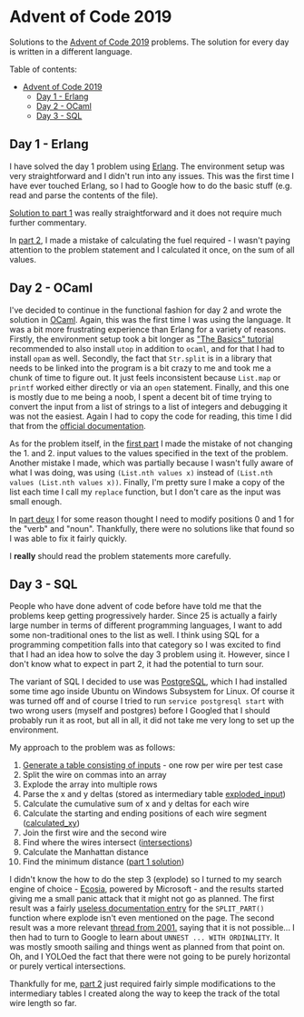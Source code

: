 # Advent of Code 2019

Solutions to the [Advent of Code 2019](https://adventofcode.com/2019) problems.
The solution for every day is written in a different language.

Table of contents:

- [Advent of Code 2019](#advent-of-code-2019)
  - [Day 1 - Erlang](#day-1---erlang)
  - [Day 2 - OCaml](#day-2---ocaml)
  - [Day 3 - SQL](#day-3---sql)

## Day 1 - Erlang

I have solved the day 1 problem using
[Erlang](https://en.wikipedia.org/wiki/Erlang_%28programming_language%29). The
environment setup was very straightforward and I didn't run into any issues.
This was the first time I have ever touched Erlang, so I had to Google how to do
the basic stuff (e.g. read and parse the contents of the file).

[Solution to part 1](day_01/part1.erl) was really straightforward and it does
not require much further commentary.

In [part 2](day_01/part2.erl), I made a mistake of calculating the fuel required
\- I wasn't paying attention to the problem statement and I calculated it once,
on the sum of all values.

## Day 2 - OCaml

I've decided to continue in the functional fashion for day 2 and wrote the
solution in [OCaml](https://en.wikipedia.org/wiki/OCaml). Again, this was the
first time I was using the language. It was a bit more frustrating experience
than Erlang for a variety of reasons. Firstly, the environment setup took a bit
longer as ["The Basics" tutorial](https://ocaml.org/learn/tutorials/basics.html)
recommended to also install `utop` in addition to `ocaml`, and for that I had to
install `opam` as well. Secondly, the fact that `Str.split` is in a library that
needs to be linked into the program is a bit crazy to me and took me a chunk of
time to figure out. It just feels inconsistent because `List.map` or `printf`
worked either directly or via an `open` statement. Finally, and this one is
mostly due to me being a noob, I spent a decent bit of time trying to convert
the input from a list of strings to a list of integers and debugging it was not
the easiest. Again I had to copy the code for reading, this time I did that from
the [official
documentation](https://ocaml.org/learn/tutorials/file_manipulation.html).

As for the problem itself, in the [first part](day_02/part1.ml) I made the
mistake of not changing the 1. and 2. input values to the values specified in
the text of the problem. Another mistake I made, which was partially because I
wasn't fully aware of what I was doing, was using `(List.nth values x)` instead
of `(List.nth values (List.nth values x))`. Finally, I'm pretty sure I make a
copy of the list each time I call my `replace` function, but I don't care as the
input was small enough.

In [part deux](day_02/part2.ml) I for some reason thought I need to modify
positions 0 and 1 for the "verb" and "noun". Thankfully, there were no solutions
like that found so I was able to fix it fairly quickly.

I **really** should read the problem statements more carefully.

## Day 3 - SQL

People who have done advent of code before have told me that the problems keep
getting progressively harder. Since 25 is actually a fairly large number in
terms of different programming languages, I want to add some non-traditional
ones to the list as well. I think using SQL for a programming competition falls
into that category so I was excited to find that I had an idea how to solve the
day 3 problem using it. However, since I don't know what to expect in part 2, it
had the potential to turn sour.

The variant of SQL I decided to use was
[PostgreSQL](https://en.wikipedia.org/wiki/PostgreSQL), which I had installed
some time ago inside Ubuntu on Windows Subsystem for Linux. Of course it was
turned off and of course I tried to run `service postgresql start` with two
wrong users (myself and postgres) before I Googled that I should probably run it
as root, but all in all, it did not take me very long to set up the environment.

My approach to the problem was as follows:

1. [Generate a table consisting of inputs](day_03/00_init.sql) - one row per
   wire per test case
2. Split the wire on commas into an array
3. Explode the array into multiple rows
4. Parse the x and y deltas (stored as intermediary table
   [exploded_input](day_03/10_explode.sql))
5. Calculate the cumulative sum of x and y deltas for each wire
6. Calculate the starting and ending positions of each wire segment
   ([calculated_xy](day_03/20_calculate_x_y.sql))
7. Join the first wire and the second wire
8. Find where the wires intersect ([intersections](day_03/30_find_intersections.sql))
9. Calculate the Manhattan distance
10. Find the minimum distance ([part 1 solution](day_03/40_part1.sql))

I didn't know the how to do the step 3 (explode) so I turned to my search engine
of choice - [Ecosia](https://www.ecosia.org/), powered by Microsoft - and the
results started giving me a small panic attack that it might not go as planned.
The first result was a fairly [useless documentation
entry](https://www.w3resource.com/PostgreSQL/split_part-function.php) for the
`SPLIT_PART()` function where explode isn't even mentioned on the page. The
second result was a more relevant [thread from
2001.](https://www.postgresql.org/message-id/00e401c12a4c$054036a0$279c10ac@INTERNAL)
saying that it is not possible... I then had to turn to Google to learn about
`UNNEST ... WITH ORDINALITY`. It was mostly smooth sailing and things went as
planned from that point on. Oh, and I YOLOed the fact that there were not going
to be purely horizontal or purely vertical intersections.

Thankfully for me, [part 2](day_03/45_part2.sql) just required fairly simple
modifications to the intermediary tables I created along the way to keep the
track of the total wire length so far.
